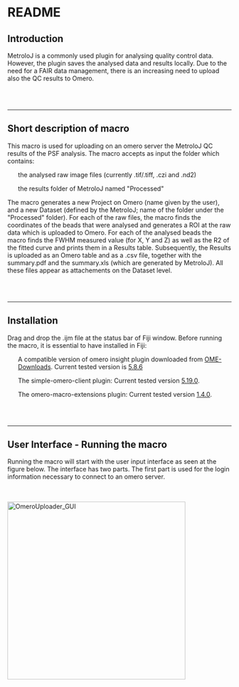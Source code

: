 <h1>README</h1>
<h2>Introduction</h2>
<p>MetroloJ is a commonly used plugin for analysing quality control data. However, the plugin saves the analysed data and results locally.
Due to the need for a FAIR data management, there is an increasing need to upload also the QC results to Omero.</p>
<br><br>
<hr>
<h2>Short description of macro</h2>
This macro is used for uploading on an omero server the MetroloJ QC results of the PSF analysis. 
The macro accepts as input the folder which contains:

<ul>the analysed raw image files (currently .tif/.tiff, .czi and .nd2)</ul>
<ul>the results folder of MetroloJ named "Processed"</ul>
<p>The macro generates a new Project on Omero (name given by the user), and a new Dataset (defined by the MetroloJ; name of the folder under the "Processed" folder).
For each of the raw files, the macro finds the coordinates of the beads that were analysed and generates a ROI at the raw data which is uploaded to Omero.
For each of the analysed beads the macro finds the FWHM measured value (for X, Y and Z) as well as the R2 of the fitted curve and prints them in a Results table. 
Subsequently, the Results is uploaded as an Omero table and as a .csv file,  together with the summary.pdf and the summary.xls (which are generated by MetroloJ). All these files appear as attachements on the Dataset level.</p>
<br><br>
<hr>
<h2>Installation</h2>
Drag and drop the .ijm file at the status bar of Fiji window.
Before running the macro, it is essential to have installed in Fiji:
<ul>A compatible version of omero insight plugin downloaded from <a href="https://www.openmicroscopy.org/omero/downloads/">OME-Downloads</a>. Current tested version is <a href="https://github.com/ome/omero-insight/releases/download/v5.8.6/omero_ij-5.8.6-all.jar">5.8.6</a></ul>
<ul>The simple-omero-client plugin: Current tested version <a href="https://github.com/GReD-Clermont/simple-omero-client/releases/tag/5.19.0">5.19.0</a>.</ul>
<ul>The omero-macro-extensions plugin: Current tested version <a href="https://github.com/GReD-Clermont/omero_macro-extensions/releases/tag/1.4.0">1.4.0</a>.</ul>
<br><br>
<hr>
<h2>User Interface - Running the macro</h2>
<p>Running the macro will start with the user input interface as seen at the figure below.
The interface has two parts. The first part is used for the login information necessary to connect to an omero server.</p>
<br><br>
<img width="400" alt="OmeroUploader_GUI" src="">
